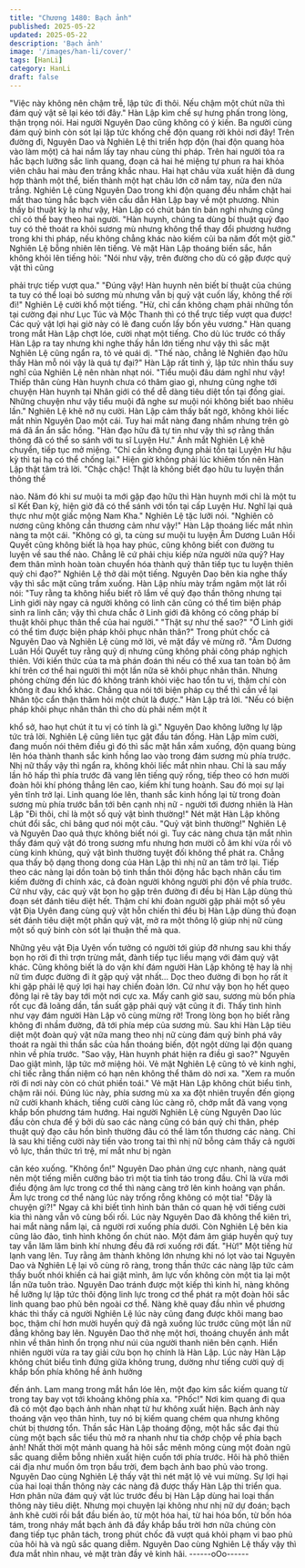 ```yaml
---
title: "Chương 1480: Bạch ảnh"
published: 2025-05-22
updated: 2025-05-22
description: 'Bạch ảnh'
image: '/images/han-li/cover/'
tags: [HanLi]
category: HanLi
draft: false
---
```


"Việc này không nên chậm trễ, lập tức đi thôi. Nếu chậm một chút
nữa thì đám quỷ vật sẽ lại kéo tới đây."
Hàn Lập kìm chế sự hưng phấn trong lòng, thận trọng nói.
Hai người Nguyên Dao cũng không có ý kiến. Ba người cùng đám
quỷ binh còn sót lại lập tức khống chế độn quang rời khỏi nơi đây!
Trên đường đi, Nguyên Dao và Nghiên Lệ thi triển hợp độn (hai
độn quang hòa vào làm một) cả hai nắm lấy tay nhau cùng thi
pháp.
Trên hai người tỏa ra hắc bạch lưỡng sắc linh quang, đoạn cả hai
hé miệng tự phun ra hai khỏa viên châu hai màu đen trắng khắc
nhau.
Hai hạt châu vừa xuất hiện đã dung hợp thành một thể, biến
thành một hạt châu lớn cỡ nắm tay, nửa đen nửa trắng.
Nghiên Lệ cùng Nguyên Dao trong khi độn quang đều nhắm chặt
hai mắt thao túng hắc bạch viên cầu dẫn Hàn Lập bay về một
phương.
Nhìn thấy bí thuật kỳ lạ như vậy, Hàn Lập có chút bán tín bán nghi
nhưng cũng chỉ có thể bay theo hai người.
"Hàn huynh, chúng ta dùng bí thuật quỷ đạo tuy có thẻ thoát ra
khỏi sương mù nhưng không thể thay đổi phương hướng trong khi
thi pháp, nếu không chẳng khác nào kiếm củi ba năm đốt một
giờ." Nghiên Lệ bỗng nhiên lên tiếng.
Vẻ mặt Hàn Lập thoáng biến sắc, hắn không khỏi lên tiếng hỏi:
"Nói như vậy, trên đường cho dù có gặp được quỷ vật thì cũng

phải trực tiếp vượt qua."
"Đúng vậy! Hàn huynh nên biết bí thuật của chúng ta tuy có thể
loại bỏ sương mù nhưng vẫn bị quỷ vật cuốn lấy, không thể rời đi!"
Nghiên Lệ cười khổ một tiếng.
"Hừ, chỉ cần không chạm phải những tồn tại cường đại như Lục
Túc và Mộc Thanh thì có thể trực tiếp vượt qua được! Các quỷ vật
lợi hại giờ này có lẽ đang cuốn lấy bốn yêu vương." Hàn quang
trong mắt Hàn Lập chợt lóe, cười nhạt một tiếng.
Cho dù lúc trước có thấy Hàn Lập ra tay nhưng khi nghe thấy hắn
lớn tiếng như vậy thì sắc mặt Nghiên Lệ cũng ngẩn ra, tỏ vẻ quái
dị.
"Thế nào, chẳng lẽ Nghiên đạo hữu thấy Hàn mỗ nói vậy là quá tự
đại?" Hàn Lập rất tinh ý, lập tức nhìn thấu suy nghĩ của Nghiên Lệ
nên nhàn nhạt nói.
"Tiểu muội đâu dám nghĩ như vậy! Thiếp thân cùng Hàn huynh
chưa có thâm giao gì, nhưng cũng nghe tới chuyện Hàn huynh tại
Nhân giới có thể dễ dàng tiêu diệt tồn tại đồng giai. Những chuyện
như vậy tiểu muội đã nghe sư muội nói không biết bao nhiêu lần."
Nghiên Lệ khẽ nở nụ cười.
Hàn Lập cảm thấy bất ngờ, không khỏi liếc mắt nhìn Nguyên Dao
một cái.
Tuy hai mắt nàng đang nhắm nhưng trên gò má đã ẩn ẩn sắc
hồng.
"Hàn đạo hữu đã tự tin như vậy thì sợ rằng thần thông đã có thể
so sánh với tu sĩ Luyện Hư." Ánh mắt Nghiên Lệ khẽ chuyển, tiếp
tục mở miệng.
"Chỉ cần không đụng phải tồn tại Luyện Hư hậu kỳ thì tại hạ có
thể chống lại." Hiện giờ không phải lúc khiêm tốn nên Hàn Lập
thật tâm trả lời.
"Chậc chậc! Thật là không biết đạo hữu tu luyện thần thông thế

nào. Năm đó khi sư muội ta mới gặp đạo hữu thì Hàn huynh mới
chỉ là một tu sĩ Kết Đan kỳ, hiện giờ đã có thể sánh với tồn tại cấp
Luyện Hư. Nghĩ lại quả thực như một giấc mộng Nam Kha."
Nghiên Lệ tặc lưỡi nói.
"Nghiên cô nương cũng không cần thương cảm như vậy!" Hàn
Lập thoáng liếc mắt nhìn nàng ta một cái.
"Không có gì, ta cùng sư muội tu luyện Âm Dương Luân Hồi
Quyết cũng không biết là họa hay phúc, cũng không biết con
đường tu luyện về sau thế nào. Chẳng lẽ cứ phải chịu kiếp nửa
người nửa quỷ? Hay đem thân mình hoàn toàn chuyển hóa thành
quỷ thân tiếp tục tu luyện thiên quỷ chi đạo?" Nghiên Lệ thở dài
một tiếng.
Nguyên Dao bên kia nghe thấy vậy thì sắc mặt cũng trầm xuống.
Hàn Lập nhíu mày trầm ngâm một lát rồi nói:
"Tuy rằng ta không hiểu biết rõ lắm về quỷ đạo thần thông nhưng
tại Linh giới này ngay cả người không có linh căn cũng có thể tìm
biện pháp sinh ra linh căn; vậy thì chưa chắc ở Linh giới đã không
có công pháp bí thuật khôi phục thân thể của hai người."
"Thật sự như thế sao?"
"Ở Linh giới có thể tìm được biện pháp khôi phục nhân thân?"
Trong phút chốc cả Nguyên Dao và Nghiên Lệ cùng mở lời, vẻ
mặt đầy vẻ mừng rỡ.
"Âm Dương Luân Hồi Quyết tuy rằng quỷ dị nhưng cũng không
phải công pháp nghịch thiên. Với kiến thức của ta mà phán đoán
thì nếu có thể xua tan toàn bộ âm khí trên cơ thể hai người thì một
lần nữa sẽ khôi phục nhân thân. Nhưng phỏng chừng đến lúc đó
không tránh khỏi việc hao tổn tu vị, thậm chí còn không ít đau khổ
khác. Chẳng qua nói tới biện pháp cụ thể thì cần về lại Nhân tộc
cẩn thận thăm hỏi một chút là được." Hàn Lập trả lời.
"Nếu có biện pháp khôi phục nhân thân thì cho dù phải nếm một ít

khổ sở, hao hụt chút ít tu vị có tính là gì." Nguyên Dao không
lưỡng lự lập tức trả lời.
Nghiên Lệ cũng liên tục gật đầu tán đồng.
Hàn Lập mỉm cười, đang muốn nói thêm điều gì đó thì sắc mặt
hắn xầm xuống, độn quang bùng lên hóa thành thanh sắc kinh
hồng lao vào trong đám sương mù phía trước.
Nhị nữ thấy vậy thì ngẩn ra, không khỏi liếc mắt nhìn nhau.
Chỉ là sau mấy lần hô hấp thì phía trước đã vang lên tiếng quỷ
rống, tiếp theo có hơn mười đoàn hôi khí phóng thẳng lên cao,
kiếm khí tung hoành. Sau đó mọi sự lại yên tĩnh trở lại.
Linh quang lóe lên, thanh sắc kinh hồng lại từ trong đoàn sương
mù phía trước bắn tới bên cạnh nhị nữ - người tới đương nhiên là
Hàn Lập
"Đi thôi, chỉ là một số quỷ vật bình thường!" Nét mặt Hàn Lập
không chút đổi sắc, chỉ bâng quơ nói một câu.
"Quỷ vật bình thường!" Nghiên Lệ và Nguyên Dao quả thực không
biết nói gì. Tuy các nàng chưa tận mắt nhìn thấy đám quỷ vật đó
trong sương mfu nhưng hơn mười cỗ âm khí vừa rồi vô cùng kinh
khủng, quỷ vật bình thường tuyệt đối không thể phát ra.
Chẳng qua thấy bộ dạng thong dong của Hàn Lập thì nhị nữ an
tâm trở lại. Tiếp theo các nàng lại dồn toàn bộ tinh thần thôi động
hắc bạch nhãn cầu tìm kiếm đường đi chính xác, cả đoàn người
không người phi độn về phía trước.
Cứ như vậy, các quỷ vật bọn họ gặp trên đường đi đều bị Hàn
Lập dùng thủ đoạn sét đánh tiêu diệt hết.
Thậm chí khi đoàn người gặp phải một số yêu vật Địa Uyên đang
cùng quỷ vật hỗn chiến thì đều bị Hàn Lập dùng thủ đoạn sét
đánh tiêu diệt một phần quỷ vật, mở ra một thông lộ giúp nhị nữ
cùng một số quỷ binh còn sót lại thuận thế mà qua.

Những yêu vật Địa Uyên vốn tưởng có người tới giúp đỡ nhưng
sau khi thấy bọn họ rời đi thì trợn trừng mắt, đành tiếp tục liều
mạng với đám quỷ vật khác.
Cũng không biết là do vận khí đám người Hàn Lập không tệ hay
là nhị nữ tìm được đường đi ít gặp quỷ vật nhất…
Dọc theo đường đi bọn họ rất ít khi gặp phải lệ quỷ lợi hại hay
chiến đoàn lớn. Cứ như vậy bọn họ hết quẹo đông lại rẽ tây bay
tới một nơi cực xa.
Mấy canh giờ sau, sương mù bốn phía rốt cục đã loãng dần, tần
suất gặp phải quỷ vật cũng ít đi.
Thấy tình hình như vạy đám người Hàn Lập vô cùng mừng rỡ!
Trong lòng bọn họ biết rằng không đi nhầm đường, đã tới phía
mép của sương mù.
Sau khi Hàn Lập tiêu diệt một đoàn quỷ vật nữa mang theo nhị nữ
cùng đám quỷ binh phá vây thoát ra ngài thì thần sắc của hắn
thoáng biến, đột ngột dừng lại độn quang nhìn về phía trước.
"Sao vậy, Hàn huynh phát hiện ra điều gì sao?" Nguyên Dao giật
mình, lập tức mở miệng hỏi.
Vẻ mặt Nghiên Lệ cũng tỏ vẻ kinh nghi, chỉ tiếc rằng thần niệm có
hạn nên không thể thăm dò nơi xa.
"Xem ra muốn rời đi nơi này còn có chút phiền toái." Vẻ mặt Hàn
Lập không chút biểu tình, chậm rãi nói. Đúng lúc này, phía sương
mù xa xa đột nhiên truyền đến giọng nữ cười khanh khách, tiếng
cười càng lúc càng rõ, chớp mắt đã vang vọng khắp bốn phương
tám hướng.
Hai người Nghiên Lệ cùng Nguyên Dao lúc đầu còn chưa để ý
bởi dù sao các nàng cũng có bán quỷ chi thân, phép thuật quỷ
đạo câu hồn bình thường đâu có thể làm tổn thương các nàng.
Chỉ là sau khi tiếng cười này tiến vào trong tai thì nhị nữ bỗng
cảm thấy cả người vô lực, thần thức trì trệ, mí mắt như bị ngàn

cân kéo xuống.
"Không ổn!" Nguyên Dao phản ứng cực nhanh, nàng quát nên
một tiếng miễn cưỡng bảo trì một tia tỉnh táo trong đầu. Chỉ là vừa
mới điều động âm lực trong cơ thể thì nàng càng trở lên kinh
hoảng vạn phần.
Âm lực trong cơ thể nàng lúc này trống rỗng không có một tia!
"Đây là chuyện gì?!" Ngay cả khi biết tình hình bản thân có quan
hệ với tiếng cười kia thì nàng vẫn vô cùng bối rối. Lúc này
Nguyên Dao đã không thể kiên trì, hai mắt nàng nắm lại, cả người
rơi xuống phía dưới.
Còn Nghiên Lệ bên kia cũng lảo đảo, tình hình không ổn chút
nào. Một đám âm giáp huyền quỷ tuy tay vẫn lăm lăm binh khí
nhưng đều đã rơi xuống rới đất.
"Hừ!" Một tiếng hừ lạnh vang lên.
Tuy rằng âm thành không lớn nhưng khi nó lọt vào tai Nguyên
Dao và Nghiên Lệ lại vô cùng rõ ràng, trong thần thức các nàng
lập tức cảm thấy buốt nhói khiến cả hai giật mình, âm lực vốn
không còn một tia lại một lần nữa tuôn trào.
Nguyên Dao tránh được một kiếp thì kinh hỉ, nàng không hề
lưỡng lự lập tức thôi động linh lực trong cơ thể phát ra một đoàn
hôi sắc linh quang bao phủ bên ngoài cơ thể.
Nàng khẽ quay đầu nhìn về phương khác thì thấy cả người
Nghiên Lệ lúc này cũng đang được khôi mang bao bọc, thậm chí
hơn mười huyền quỷ đã ngã xuống lúc trước cũng một lần nữ
đằng không bay lên.
Nguyên Dao thở nhẹ một hơi, thoáng chuyển ánh mắt nhìn về
thân hình ổn trọng như núi của người thanh niên bên cạnh.
Hiển nhiên người vừa ra tay giải cứu bọn họ chính là Hàn Lập.
Lúc này Hàn Lập không chút biểu tình đứng giữa không trung,
dường như tiếng cười quỷ dị khắp bốn phía không hề ảnh hưởng

đến ánh. Lam mang trong mắt hắn lóe lên, một đạo kim sắc kiếm
quang từ trong tay bay vọt tới khoảng không phía xa.
"Phốc!" Nơi kim quang đi qua đã có một đạo bạch ảnh nhàn nhạt
từ hư không xuất hiện.
Bạch ảnh này thoáng vặn vẹo thân hình, tuy nó bị kiếm quang
chém qua nhưng không chút bị thương tổn.
Thần sắc Hàn Lập thoáng động, một hắc sắc đại thủ cùng một
bạch sắc tiểu thủ mở ra nhanh như tia chớp chộp về phía bạch
ảnh! Nhất thời một mảnh quang hà hôi sắc mênh mông cùng một
đoàn ngũ sắc quang diễm bỗng nhiên xuất hiện cuốn tới phía
trước.
Hôi hà phô thiên cái địa như muốn ôm trọn bầu trời, đem bạch
ảnh bao phủ vào trong.
Nguyên Dao cùng Nghiên Lệ thấy vật thì nét mặt lộ vẻ vui mừng.
Sự lợi hại của hai loại thần thông này các nàng đã được thấy Hàn
Lập thi triển qua. Hơn phân nửa đám quỷ vật lúc trước đều bị Hàn
Lập dùng hai loại thần thông này tiêu diệt.
Nhưng mọi chuyện lại không như nhị nữ dự đoán; bạch ảnh khẽ
cười rồi bắt đầu biến ảo, từ một hóa hai, từ hai hóa bốn, từ bốn
hóa tám, trong nháy mắt bạch ảnh đã đầy khắp bầu trời hơn nữa
chúng còn đang tiếp tục phân tách, trong phút chốc đã vượt quá
khỏi phạm vi bao phủ của hôi hà và ngũ sắc quang diễm.
Nguyên Dao cùng Nghiên Lệ thấy vậy thì đưa mắt nhìn nhau, vẻ
mặt tràn đầy vẻ kinh hãi.
------oOo------

